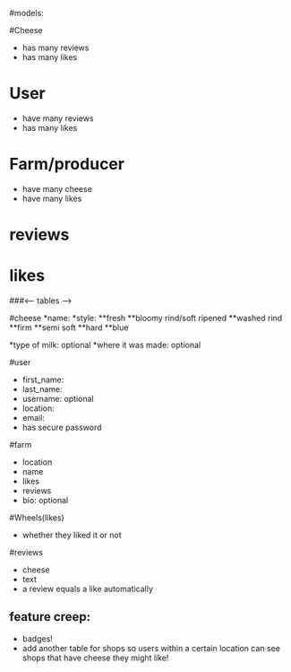 #models:

#Cheese
* has many reviews
* has many likes

# User
* have many reviews
* has many likes

# Farm/producer
* have many cheese
* have many likes

# reviews

# likes

###<-- tables -->

#cheese
*name:
*style:
  **fresh
  **bloomy rind/soft ripened
  **washed rind
  **firm
  **semi soft
  **hard
  **blue

*type of milk: optional
*where it was made: optional

#user
 * first_name:
 * last_name:
 * username: optional
 * location:
 * email:
 * has secure password

 #farm
  * location
  * name
  * likes
  * reviews
  * bio: optional

#Wheels(likes)
*  whether they liked it or not

#reviews
 * cheese
 * text
 * a review equals a like automatically

## feature creep:
* badges!
* add another table for shops so users within a certain location can see shops that have cheese they might like!
